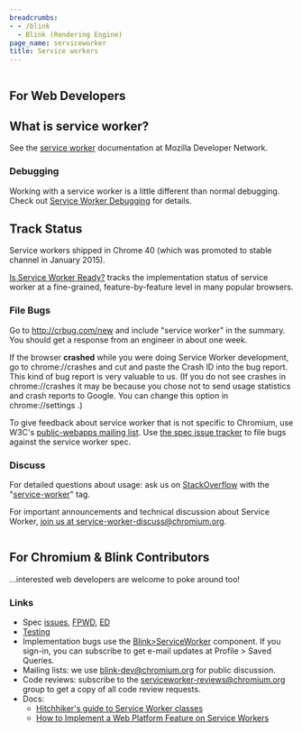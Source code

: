 ```yaml
---
breadcrumbs:
- - /blink
  - Blink (Rendering Engine)
page_name: serviceworker
title: Service workers
---
```


<div class="two-column-container">
<div class="column">

## For Web Developers

## What is service worker?

See the [service
worker](https://developer.mozilla.org/en-US/docs/Web/API/Service_Worker_API)
documentation at Mozilla Developer Network.

### Debugging

Working with a service worker is a little different than normal debugging. Check
out [Service Worker Debugging](/blink/serviceworker/service-worker-faq) for
details.

## Track Status

Service workers shipped in Chrome 40 (which was promoted to stable channel in
January 2015).

[Is Service Worker
Ready?](https://jakearchibald.github.io/isserviceworkerready/) tracks the
implementation status of service worker at a fine-grained, feature-by-feature
level in many popular browsers.

### File Bugs

Go to <http://crbug.com/new> and include "service worker" in the summary. You
should get a response from an engineer in about one week.

If the browser **crashed** while you were doing Service Worker development, go
to chrome://crashes and cut and paste the Crash ID into the bug report. This
kind of bug report is very valuable to us. (If you do not see crashes in
chrome://crashes it may be because you chose not to send usage statistics and
crash reports to Google. You can change this option in chrome://settings .)

To give feedback about service worker that is not specific to Chromium, use
W3C's [public-webapps mailing
list](http://lists.w3.org/Archives/Public/public-webapps/). Use [the spec issue
tracker](https://github.com/slightlyoff/ServiceWorker) to file bugs against the
service worker spec.

### Discuss

For detailed questions about usage: ask us on
[StackOverflow](http://stackoverflow.com) with the
"[service-worker](http://stackoverflow.com/questions/tagged/service-worker)"
tag.

For important announcements and technical discussion about Service Worker, [join
us at
service-worker-discuss@chromium.org](https://groups.google.com/a/chromium.org/forum/#!forum/service-worker-discuss).

</div>
<div class="column">

## For Chromium & Blink Contributors

...interested web developers are welcome to poke around too!

### Links

*   Spec [issues](https://github.com/slightlyoff/ServiceWorker),
            [FPWD](http://www.w3.org/TR/2014/WD-service-workers-20140508/),
            [ED](https://slightlyoff.github.io/ServiceWorker/spec/service_worker/)
*   [Testing](/blink/serviceworker/testing)
*   Implementation bugs use the
            [Blink&gt;ServiceWorker](https://bugs.chromium.org/p/chromium/issues/list?q=component:Blink%3EServiceWorker)
            component. If you sign-in, you can subscribe to get e-mail updates
            at Profile &gt; Saved Queries.
*   Mailing lists: we use
            [blink-dev@chromium.org](https://groups.google.com/a/chromium.org/forum/#!forum/blink-dev)
            for public discussion.
*   Code reviews: subscribe to the
            [serviceworker-reviews@chromium.org](https://groups.google.com/a/chromium.org/forum/#!forum/serviceworker-reviews)
            group to get a copy of all code review requests.
*   Docs:
    *   [Hitchhiker's guide to Service Worker
                classes](https://docs.google.com/a/chromium.org/document/d/1DoueYsm-UOvqDyqIPd9aGAWWQ1XZKX89CsJXDF7j_2Q/edit)
    *   [How to Implement a Web Platform Feature on Service
                Workers](https://docs.google.com/document/d/1cBZay5IbPHFLtDpFPu7q9XevtydiuTKbqXKIFaBZDJQ/edit?usp=sharing)

</div>
</div>
